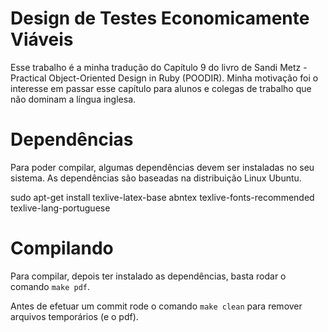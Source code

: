 # Design de Testes Economicamente Viáveis

Esse trabalho é a minha tradução do Capítulo 9 do livro de Sandi Metz - Practical Object-Oriented Design in Ruby (POODIR). Minha motivação foi o interesse em passar esse capítulo para alunos e colegas de trabalho que não dominam a língua inglesa.

# Dependências

Para poder compilar, algumas dependências devem ser instaladas no seu sistema.
As dependências são baseadas na distribuição Linux Ubuntu.

  sudo apt-get install texlive-latex-base abntex texlive-fonts-recommended texlive-lang-portuguese

# Compilando

Para compilar, depois ter instalado as dependências, basta rodar o comando `make pdf`.


Antes de efetuar um commit rode o comando `make clean` para remover arquivos temporários (e o pdf).
